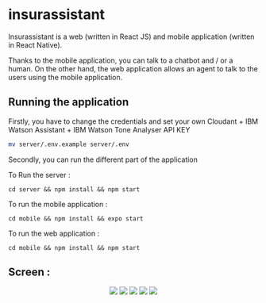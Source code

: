 # insurassistant

Insurassistant is a web (written in React JS) and mobile application (written in React Native).

Thanks to the mobile application, you can talk to a chatbot and / or a human. On the other hand, the web application allows an agent to talk to the users using the mobile application.

## Running the application

Firstly, you have to change the credentials  and set your own Cloudant + IBM Watson Assistant + IBM Watson Tone Analyser API KEY

```bash
mv server/.env.example server/.env
```

Secondly, you can run the different part of the application

To Run the server  :
```
cd server && npm install && npm start
```

To run the mobile application :
```
cd mobile && npm install && expo start
```

To run the web application :
```
cd mobile && npm install && npm start
```

## Screen  :

<div align="center">
  <img src="https://github.com/maxgfr/insurassistant/blob/master/.github/web/screen1.png"/>
  <img src="https://github.com/maxgfr/insurassistant/blob/master/.github/mobile/screen1.png"/>
  <img src="https://github.com/maxgfr/insurassistant/blob/master/.github/mobile/screen2.png"/>
  <img src="https://github.com/maxgfr/insurassistant/blob/master/.github/mobile/screen3.png"/>
  <img src="https://github.com/maxgfr/insurassistant/blob/master/.github/mobile/screen4.png"/>
</div>
